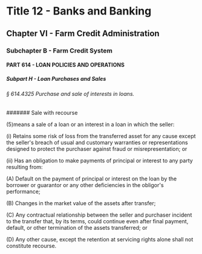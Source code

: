 
# Title 12 - Banks and Banking
## Chapter VI - Farm Credit Administration
### Subchapter B - Farm Credit System
#### PART 614 - LOAN POLICIES AND OPERATIONS
##### Subpart H - Loan Purchases and Sales
###### § 614.4325 Purchase and sale of interests in loans.
####### Sale with recourse

(5)means a sale of a loan or an interest in a loan in which the seller:

(i) Retains some risk of loss from the transferred asset for any cause except the seller's breach of usual and customary warranties or representations designed to protect the purchaser against fraud or misrepresentation; or

(ii) Has an obligation to make payments of principal or interest to any party resulting from:

(A) Default on the payment of principal or interest on the loan by the borrower or guarantor or any other deficiencies in the obligor's performance;

(B) Changes in the market value of the assets after transfer;

(C) Any contractual relationship between the seller and purchaser incident to the transfer that, by its terms, could continue even after final payment, default, or other termination of the assets transferred; or

(D) Any other cause, except the retention at servicing rights alone shall not constitute recourse.
